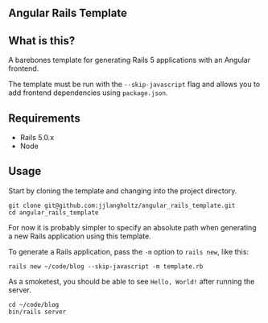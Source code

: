 Angular Rails Template
----------------------

## What is this?
A barebones template for generating Rails 5 applications with an Angular frontend.

The template must be run with the `--skip-javascript` flag and allows you to add
frontend dependencies using `package.json`.

## Requirements
  * Rails 5.0.x
  * Node

## Usage
Start by cloning the template and changing into the project directory.
```
git clone git@github.com:jjlangholtz/angular_rails_template.git
cd angular_rails_template
```

For now it is probably simpler to specify an absolute path when generating a new
Rails application using this template.

To generate a Rails application, pass the `-m` option to `rails new`, like this:

```
rails new ~/code/blog --skip-javascript -m template.rb
```

As a smoketest, you should be able to see `Hello, World!` after running the
server.

```
cd ~/code/blog
bin/rails server
```
